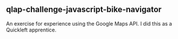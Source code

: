 ## qlap-challenge-javascript-bike-navigator

An exercise for experience using the Google Maps API. I did this as a Quickleft apprentice.
